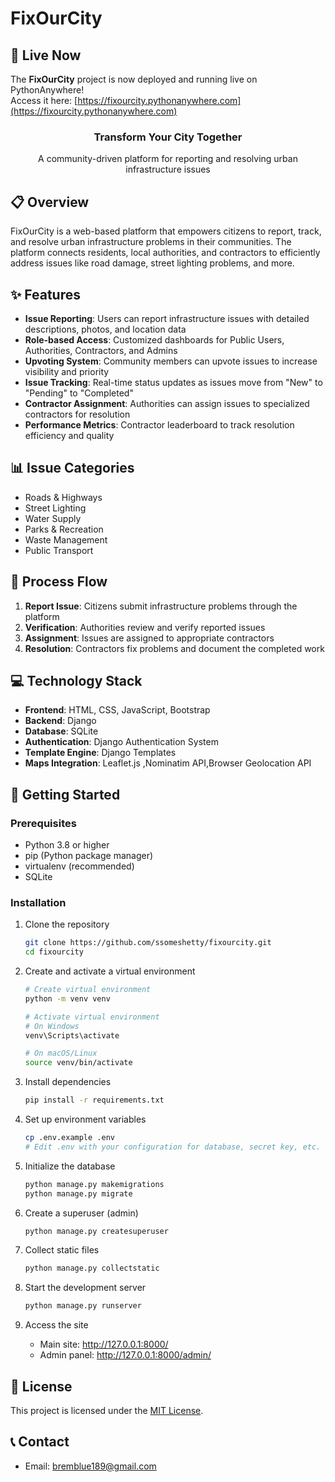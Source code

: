# FixOurCity

## 🚀 Live Now

The **FixOurCity** project is now deployed and running live on PythonAnywhere!  
Access it here: [https://fixourcity.pythonanywhere.com](https://fixourcity.pythonanywhere.com)


<div align="center">
  <h3>Transform Your City Together</h3>
  <p>A community-driven platform for reporting and resolving urban infrastructure issues</p>
</div>

## 📋 Overview

FixOurCity is a web-based platform that empowers citizens to report, track, and resolve urban infrastructure problems in their communities. The platform connects residents, local authorities, and contractors to efficiently address issues like road damage, street lighting problems, and more.

## ✨ Features

- **Issue Reporting**: Users can report infrastructure issues with detailed descriptions, photos, and location data
- **Role-based Access**: Customized dashboards for Public Users, Authorities, Contractors, and Admins
- **Upvoting System**: Community members can upvote issues to increase visibility and priority
- **Issue Tracking**: Real-time status updates as issues move from "New" to "Pending" to "Completed"
- **Contractor Assignment**: Authorities can assign issues to specialized contractors for resolution
- **Performance Metrics**: Contractor leaderboard to track resolution efficiency and quality

## 📊 Issue Categories

- Roads & Highways
- Street Lighting
- Water Supply
- Parks & Recreation
- Waste Management
- Public Transport

## 🔄 Process Flow

1. **Report Issue**: Citizens submit infrastructure problems through the platform
2. **Verification**: Authorities review and verify reported issues
3. **Assignment**: Issues are assigned to appropriate contractors
4. **Resolution**: Contractors fix problems and document the completed work

## 💻 Technology Stack

- **Frontend**: HTML, CSS, JavaScript, Bootstrap
- **Backend**: Django
- **Database**: SQLite
- **Authentication**: Django Authentication System
- **Template Engine**: Django Templates
- **Maps Integration**: Leaflet.js ,Nominatim API,Browser Geolocation API

## 🚀 Getting Started

### Prerequisites

- Python 3.8 or higher
- pip (Python package manager)
- virtualenv (recommended)
- SQLite

### Installation

1. Clone the repository
   ```bash
   git clone https://github.com/ssomeshetty/fixourcity.git
   cd fixourcity
   ```

2. Create and activate a virtual environment
   ```bash
   # Create virtual environment
   python -m venv venv
   
   # Activate virtual environment
   # On Windows
   venv\Scripts\activate
   
   # On macOS/Linux
   source venv/bin/activate
   ```

3. Install dependencies
   ```bash
   pip install -r requirements.txt
   ```

4. Set up environment variables
   ```bash
   cp .env.example .env
   # Edit .env with your configuration for database, secret key, etc.
   ```

5. Initialize the database
   ```bash
   python manage.py makemigrations
   python manage.py migrate
   ```

6. Create a superuser (admin)
   ```bash
   python manage.py createsuperuser
   ```

7. Collect static files
   ```bash
   python manage.py collectstatic
   ```

8. Start the development server
   ```bash
   python manage.py runserver
   ```

9. Access the site
   - Main site: http://127.0.0.1:8000/
   - Admin panel: http://127.0.0.1:8000/admin/


## 📄 License

This project is licensed under the [MIT License](LICENSE).

## 📞 Contact

- Email: bremblue189@gmail.com
